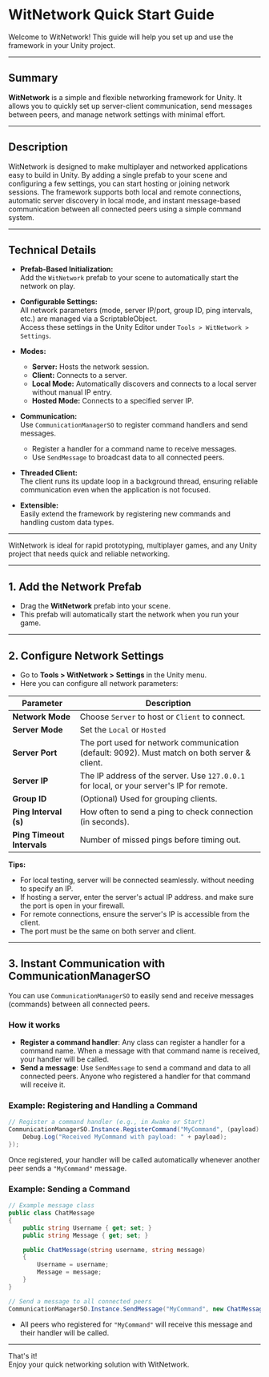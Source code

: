 # WitNetwork Quick Start Guide

Welcome to WitNetwork! This guide will help you set up and use the framework in your Unity project.

---

## Summary

**WitNetwork** is a simple and flexible networking framework for Unity. It allows you to quickly set up server-client communication, send messages between peers, and manage network settings with minimal effort.

---

## Description

WitNetwork is designed to make multiplayer and networked applications easy to build in Unity. By adding a single prefab to your scene and configuring a few settings, you can start hosting or joining network sessions. The framework supports both local and remote connections, automatic server discovery in local mode, and instant message-based communication between all connected peers using a simple command system.

---

## Technical Details

- **Prefab-Based Initialization:**  
  Add the `WitNetwork` prefab to your scene to automatically start the network on play.

- **Configurable Settings:**  
  All network parameters (mode, server IP/port, group ID, ping intervals, etc.) are managed via a ScriptableObject.  
  Access these settings in the Unity Editor under `Tools > WitNetwork > Settings`.

- **Modes:**  
  - **Server:** Hosts the network session.
  - **Client:** Connects to a server.
  - **Local Mode:** Automatically discovers and connects to a local server without manual IP entry.
  - **Hosted Mode:** Connects to a specified server IP.

- **Communication:**  
  Use `CommunicationManagerSO` to register command handlers and send messages.  
  - Register a handler for a command name to receive messages.
  - Use `SendMessage` to broadcast data to all connected peers.

- **Threaded Client:**  
  The client runs its update loop in a background thread, ensuring reliable communication even when the application is not focused.

- **Extensible:**  
  Easily extend the framework by registering new commands and handling custom data types.

---

WitNetwork is ideal for rapid prototyping, multiplayer games, and any Unity project that needs quick and reliable networking.

---

## 1. Add the Network Prefab

- Drag the **WitNetwork** prefab into your scene.
- This prefab will automatically start the network when you run your game.

---

## 2. Configure Network Settings

- Go to **Tools > WitNetwork > Settings** in the Unity menu.
- Here you can configure all network parameters:

| Parameter                  | Description                                                                                  |
| -------------------------- | -------------------------------------------------------------------------------------------- |
| **Network Mode**           | Choose `Server` to host or `Client` to connect.                                              |
| **Server Mode**            | Set the `Local` or `Hosted`                                                                  |
| **Server Port**            | The port used for network communication (default: 9092). Must match on both server & client. |
| **Server IP**              | The IP address of the server. Use `127.0.0.1` for local, or your server's IP for remote.     |
| **Group ID**               | (Optional) Used for grouping clients.                                                        |
| **Ping Interval (s)**      | How often to send a ping to check connection (in seconds).                                   |
| **Ping Timeout Intervals** | Number of missed pings before timing out.                                                    |

**Tips:**
- For local testing, server will be connected seamlessly. without needing to specify an IP.
- If hosting a server, enter the server's actual IP address. and make sure the port is open in your firewall.
- For remote connections, ensure the server's IP is accessible from the client.
- The port must be the same on both server and client.

---

## 3. Instant Communication with CommunicationManagerSO

You can use `CommunicationManagerSO` to easily send and receive messages (commands) between all connected peers.

### How it works

- **Register a command handler**: Any class can register a handler for a command name. When a message with that command name is received, your handler will be called.
- **Send a message**: Use `SendMessage` to send a command and data to all connected peers. Anyone who registered a handler for that command will receive it.

### Example: Registering and Handling a Command

```csharp
// Register a command handler (e.g., in Awake or Start)
CommunicationManagerSO.Instance.RegisterCommand("MyCommand", (payload) => {
    Debug.Log("Received MyCommand with payload: " + payload);
});
```
Once registered, your handler will be called automatically whenever another peer sends a `"MyCommand"` message.

### Example: Sending a Command

```csharp
// Example message class
public class ChatMessage
{
    public string Username { get; set; }
    public string Message { get; set; }

    public ChatMessage(string username, string message)
    {
        Username = username;
        Message = message;
    }
}

// Send a message to all connected peers
CommunicationManagerSO.Instance.SendMessage("MyCommand", new ChatMessage("user-name", "hello world!"));
```

- All peers who registered for `"MyCommand"` will receive this message and their handler will be called.

---

That's it!  
Enjoy your quick networking solution with WitNetwork.